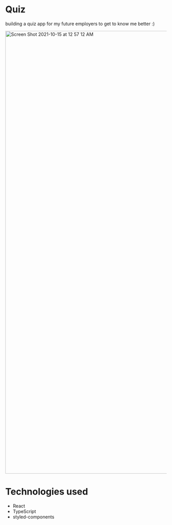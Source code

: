 # Quiz

building a quiz app for my future employers to get to know me better :)


<img width="1379" alt="Screen Shot 2021-10-15 at 12 57 12 AM" src="https://user-images.githubusercontent.com/31642902/137434600-78a3b93d-981a-4cab-9510-d39ef8fb5b62.png">


# Technologies used

<ul>
<li>React</li>
<li>TypeScript</li>
<li>styled-components</li>
